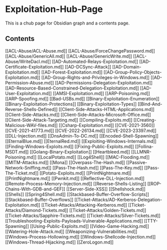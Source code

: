 # Exploitation-Hub-Page

This is a chub page for Obsidian graph and a contents page. 

## Contents

[[ACL-Abuse/ACL-Abuse.md]]
[[ACL-Abuse/ForceChangePassword.md]]
[[ACL-Abuse/GenericAll.md]]
[[ACL-Abuse/GenericWrite.md]]
[[ACL-Abuse/WriteDacl.md]]
[[AD-Automated-Relays-Exploitation.md]]
[[AD-Certificate-Exploitation.md]]
[[AD-DCSync-Attack]]
[[AD-Domain-Exploitation.md]]
[[AD-Forest-Exploitation.md]]
[[AD-Group-Policy-Objects-Exploitation.md]]
[[AD-Group-Rights-and-Privileges-in-Windows.md]]
[[AD-Permission-Abuse.md]]
[[AD-Permissions-Delegation-Exploitation.md]]
[[AD-Resource-Based-Constrained-Delegation-Exploitation.md]]
[[AD-User-Exploitation.md]]
[[AMSI-Exploitation.md]]
[[ARP-Poisoning.md]]
[[ARP-Spoofing.md]]
[[Bad-USBs.md]]
[[Binary-Exploitation-Enumeration]]
[[Binary-Exploitation-Protections]]
[[Binary-Exploitation-Types]]
[[Bind-And-Reverse-Shells-Defined]]
[[Client-Side-Attacks-HTML-Applications.md]]
[[Client-Side-Attacks.md]]
[[Client-Side-Attacks-Microsoft-Office.md]]
[[Client-Side-Attack-Targeting.md]]
[[Compiling-Exploits.md]]
[[Creating-Malicious-WAV-files.md]]
[[Csharp-Exploitation.md]]
[[CVE-2021-3560]]
[[CVE-2021-41773.md]]
[[CVE-2022-26134.md]]
[[CVE-2023-23397.md]]
[[DLL-Injection.md]]
[[DnsAdmin-To-DC.md]]
[[Encoded-Shell-Spawning]]
[[EternalBlue.md]]
[[EternalRed.md]]
[[Exploiting-Windows-Internals.md]]
[[Finding-Windows-Exploits.md]]
[[Fixing-Public-Exploits.md]]
[[Follina-MSDT.md]]
[[Golang-Binary-Exploitation]]
[[Heartbleed.md]]
[[LLMNR-Poisoning.md]]
[[LocalPotato.md]]
[[Log4Shell]]
[[MAC-Flooding.md]]
[[MITM-Attacks.md]]
[[Mona]]
[[Overpass-The-Hash.md]]
[[Passive-Network-Sniffing.md]]
[[Pass-The-Hash.md]]
[[Pass-The-Key.md]]
[[Pass-The-Ticket.md]]
[[Potato-Exploits.md]]
[[PrintNightmare.md]]
[[PrintNightmare.md]]
[[Pwnkit.md]]
[[Reflective-DLL-Injection.md]]
[[Remote-Process-Memory-Injection.md]]
[[Reverse-Shells-Listing]]
[[ROP-Chains-With-GDB-and-GEF]]
[[Server-Side-XSS]]
[[Shellshock.md]]
[[Shells]]
[[Spring4Shell.md]]
[[Stackbased-Buffer-Overflow-Scripts]]
[[Stackbased-Buffer-Overflows]]
[[Ticket-Attacks/AD-Kerberos-Delegation-Exploitation.md]]
[[Ticket-Attacks/Attacking-Kerberos.md]]
[[Ticket-Attacks/Diamond-Tickets.md]]
[[Ticket-Attacks/Golden-Tickets.md]]
[[Ticket-Attacks/Sapphire-Tickets.md]]
[[Ticket-Attacks/Silver-Tickets.md]]
[[Troubleshooting-Exploits-Payloads-Vulnerable-Applications.md]]
[[TTY-Spawning]]
[[Using-Public-Exploits.md]]
[[Video-Game-Hacking.md]]
[[Watering-Hole-Attack.md]]
[[Weaponizing-Vulnerabilities.md]]
[[Windows-Process-Hollowing.md]]
[[Windows-Shellcode-Injection.md]]
[[Windows-Thread-Hijacking.md]]
[[ZeroLogon.md]]